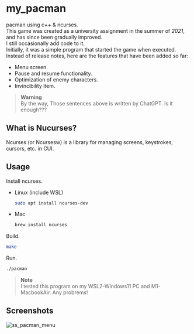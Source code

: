 # my_pacman
pacman using c++ &amp; ncurses.
<br>This game was created as a university assignment in the summer of _2021_, and has since been gradually improved. 
<br>I still occasionally add code to it.
<br>Initially, it was a simple program that started the game when executed.
Instead of release notes, here are the features that have been added so far:

* Menu screen.
* Pause and resume functionality.
* Optimization of enemy characters.
* Invincibility item.

> **Warning**
> <br>By the way, Those sentences above is written by ChatGPT. Is it enough???

## What is Nucurses?
Ncurses (or Ncursesw) is a library for managing screens, keystrokes, cursors, etc. in CUI.

## Usage

Install ncurses.
* Linux (include WSL)
  ```sh
  sudo apt install ncurses-dev
  ```
* Mac
  ```sh
  brew install ncurses
  ```

Build.
```sh
make
```
Run.
```sh
./pacman
```
> **Note**
> <br>I tested this program on my WSL2-Windows11 PC and M1-MacbookAir. Any probrems!

## Screenshots
![ss_pacman_menu](https://user-images.githubusercontent.com/67182687/222733784-ce4c5f86-e5b2-458d-9c29-3b83513479e6.png)
